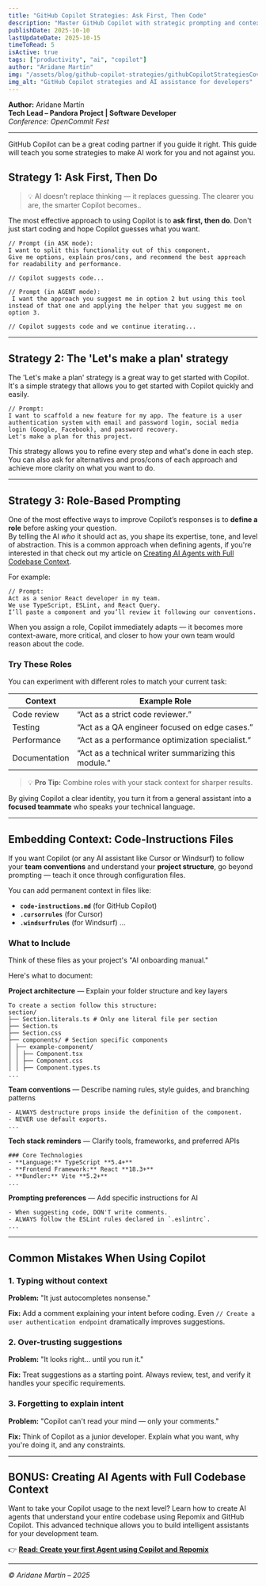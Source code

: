 ```yaml
---
title: "GitHub Copilot Strategies: Ask First, Then Code"
description: "Master GitHub Copilot with strategic prompting and context management. Learn how to guide AI assistance effectively and make Copilot work for you."
publishDate: 2025-10-10
lastUpdateDate: 2025-10-15
timeToRead: 5
isActive: true
tags: ["productivity", "ai", "copilot"]
author: "Aridane Martín"
img: "/assets/blog/github-copilot-strategies/githubCopilotStrategiesCover.webp"
img_alt: "GitHub Copilot strategies and AI assistance for developers"
---
```


**Author:** Aridane Martín  
**Tech Lead – Pandora Project | Software Developer**  
_Conference: OpenCommit Fest_

---

GitHub Copilot can be a great coding partner if you guide it right. This guide will teach you some strategies to make AI work for you and not against you.


## Strategy 1: Ask First, Then Do

> 💡 AI doesn’t replace thinking — it replaces guessing. The clearer you are, the smarter Copilot becomes..


The most effective approach to using Copilot is to **ask first, then do**. Don't just start coding and hope Copilot guesses what you want.

   ```text
   // Prompt (in ASK mode):
   I want to split this functionality out of this component.
   Give me options, explain pros/cons, and recommend the best approach for readability and performance.

   // Copilot suggests code...

   // Prompt (in AGENT mode):
    I want the approach you suggest me in option 2 but using this tool instead of that one and applying the helper that you suggest me on option 3.

   // Copilot suggests code and we continue iterating...

   ```

---

## Strategy 2: The 'Let's make a plan' strategy

The 'Let's make a plan' strategy is a great way to get started with Copilot. It's a simple strategy that allows you to get started with Copilot quickly and easily.

```text
// Prompt:
I want to scaffold a new feature for my app. The feature is a user authentication system with email and password login, social media login (Google, Facebook), and password recovery.
Let's make a plan for this project.
```

This strategy allows you to refine every step and what's done in each step. You can also ask for alternatives and pros/cons of each approach and achieve more clarity on what you want to do.

---

## Strategy 3: Role-Based Prompting

One of the most effective ways to improve Copilot’s responses is to **define a role** before asking your question.  
By telling the AI *who* it should act as, you shape its expertise, tone, and level of abstraction. This is a common approach when defining agents, if you're interested in that check out my article on [Creating AI Agents with Full Codebase Context](/blog/create-first-agent-copilot-repomix).

For example:

```text
// Prompt:
Act as a senior React developer in my team.
We use TypeScript, ESLint, and React Query.
I’ll paste a component and you’ll review it following our conventions.
````

When you assign a role, Copilot immediately adapts — it becomes more context-aware, more critical, and closer to how your own team would reason about the code. 

### Try These Roles

You can experiment with different roles to match your current task:

| Context       | Example Role                                         |
| ------------- | ---------------------------------------------------- |
| Code review   | “Act as a strict code reviewer.”                     |
| Testing       | “Act as a QA engineer focused on edge cases.”        |
| Performance   | “Act as a performance optimization specialist.”      |
| Documentation | “Act as a technical writer summarizing this module.” |

> 💡 **Pro Tip:** Combine roles with your stack context for sharper results.

By giving Copilot a clear identity, you turn it from a general assistant into a **focused teammate** who speaks your technical language.

---

## Embedding Context: Code-Instructions Files

If you want Copilot (or any AI assistant like Cursor or Windsurf) to follow your **team conventions** and understand your **project structure**, go beyond prompting — teach it once through configuration files.

You can add permanent context in files like:

- **`code-instructions.md`** (for GitHub Copilot)
- **`.cursorrules`** (for Cursor)
- **`.windsurfrules`** (for Windsurf)
...

### What to Include

Think of these files as your project's "AI onboarding manual."  

Here's what to document:

**Project architecture** — Explain your folder structure and key layers

```text
To create a section follow this structure:
section/
├── Section.literals.ts # Only one literal file per section
├── Section.ts
├── Section.css
├── components/ # Section specific components
│ ├── example-component/
│ │ ├── Component.tsx 
│ │ ├── Component.css
│ │ ├── Component.types.ts
...
```

**Team conventions** — Describe naming rules, style guides, and branching patterns

```text
- ALWAYS destructure props inside the definition of the component.
- NEVER use default exports.
...
```

**Tech stack reminders** — Clarify tools, frameworks, and preferred APIs

```text
### Core Technologies
- **Language:** TypeScript **5.4+**
- **Frontend Framework:** React **18.3+**
- **Bundler:** Vite **5.2+**
...
```

**Prompting preferences** — Add specific instructions for AI

```text
- When suggesting code, DON'T write comments.
- ALWAYS follow the ESLint rules declared in `.eslintrc`.
...
```


---

## Common Mistakes When Using Copilot

### 1. Typing without context

**Problem:** "It just autocompletes nonsense."

**Fix:** Add a comment explaining your intent before coding. Even `// Create a user authentication endpoint` dramatically improves suggestions.

### 2. Over-trusting suggestions

**Problem:** "It looks right… until you run it."

**Fix:** Treat suggestions as a starting point. Always review, test, and verify it handles your specific requirements.

### 3. Forgetting to explain intent

**Problem:** "Copilot can't read your mind — only your comments."

**Fix:** Think of Copilot as a junior developer. Explain what you want, why you're doing it, and any constraints.

---


## BONUS: Creating AI Agents with Full Codebase Context

Want to take your Copilot usage to the next level? Learn how to create AI agents that understand your entire codebase using Repomix and GitHub Copilot. This advanced technique allows you to build intelligent assistants for your development team.

👉 **[Read: Create your first Agent using Copilot and Repomix](/blog/create-first-agent-copilot-repomix)**

---



_© Aridane Martín – 2025_
